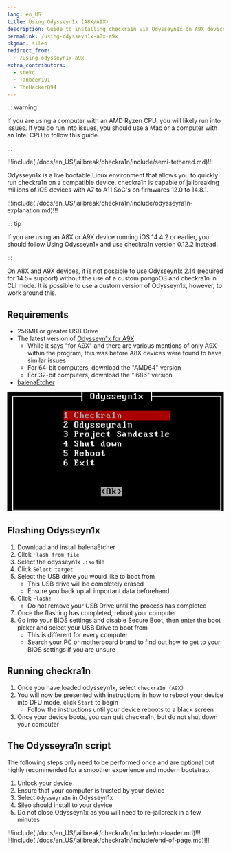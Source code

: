 ```yaml
---
lang: en_US
title: Using Odysseyn1x (A8X/A9X)
description: Guide to installing checkra1n via Odysseyn1x on A9X devices
permalink: /using-odysseyn1x-a8x-a9x
pkgman: sileo
redirect_from:
  - /using-odysseyn1x-a9x
extra_contributors:
  - stekc
  - Tanbeer191
  - TheHacker894
---
```


::: warning

If you are using a computer with an AMD Ryzen CPU, you will likely run into issues. If you do run into issues, you should use a Mac or a computer with an Intel CPU to follow this guide.

:::

!!!include(./docs/en_US/jailbreak/checkra1n/include/semi-tethered.md)!!!

Odysseyn1x is a live bootable Linux environment that allows you to quickly run checkra1n on a compatible device. checkra1n is capable of jailbreaking millions of iOS devices with A7 to A11 SoC's on firmwares 12.0 to 14.8.1.

!!!include(./docs/en_US/jailbreak/checkra1n/include/odysseyra1n-explanation.md)!!!

::: tip

If you are using an A8X or A9X device running iOS 14.4.2 or earlier, you should follow <router-link to="/using-odysseyn1x">Using Odysseyn1x</router-link> and use checkra1n version 0.12.2 instead.

:::

On A8X and A9X devices, it is not possible to use Odysseyn1x 2.14 (required for 14.5+ support) without the use of a custom pongoOS and checkra1n in CLI mode. It is possible to use a custom version of Odysseyn1x, however, to work around this.

## Requirements

- 256MB or greater USB Drive
- The latest version of [Odysseyn1x for A9X](https://github.com/asdfugil/checkn1x_a9x_kerninfo_pongoOS/releases/tag/14.5-a9x-4)
    - While it says "for A9X" and there are various mentions of only A9X within the program, this was before A8X devices were found to have similar issues
    - For 64-bit computers, download the "AMD64" version
    - For 32-bit computers, download the "i686" version
- [balenaEtcher](https://www.balena.io/etcher/)

![A screenshot of the Odysseyn1x menu](/assets/images/Odysseyn1x.png)

## Flashing Odysseyn1x

1. Download and install balenaEtcher
1. Click `Flash from file`
1. Select the odysseyn1x `.iso` file
1. Click `Select target`
1. Select the USB drive you would like to boot from
    - This USB drive will be completely erased
    - Ensure you back up all important data beforehand
1. Click `Flash!`
    - Do not remove your USB Drive until the process has completed
1. Once the flashing has completed, reboot your computer
1. Go into your BIOS settings and disable Secure Boot, then enter the boot picker and select your USB Drive to boot from
    - This is different for every computer
    - Search your PC or motherboard brand to find out how to get to your BIOS settings if you are unsure

## Running checkra1n

1. Once you have loaded odysseyn1x, select `checkra1n (A9X)`
1. You will now be presented with instructions in how to reboot your device into <router-link to="/faq/#what-is-dfu-mode">DFU mode</router-link>, click `Start` to begin
    - Follow the instructions until your device reboots to a black screen
1. Once your device boots, you can quit checkra1n, but do not shut down your computer

## The Odysseyra1n script

The following steps only need to be performed once and are optional but highly recommended for a smoother experience and modern bootstrap.

1. Unlock your device
1. Ensure that your computer is trusted by your device
1. Select `Odysseyra1n` in Odysseyn1x
1. Sileo should install to your device
1. Do not close Odysseyn1x as you will need to re-jailbreak in a few minutes

!!!include(./docs/en_US/jailbreak/checkra1n/include/no-loader.md)!!!
!!!include(./docs/en_US/jailbreak/checkra1n/include/end-of-page.md)!!!
